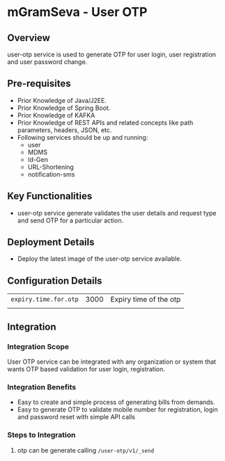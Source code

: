 # mGramSeva - User OTP

## **Overview**

user-otp service is used to generate OTP for user login, user registration and user password change.

## **Pre-requisites**

* Prior Knowledge of Java/J2EE.
* Prior Knowledge of Spring Boot.
* Prior Knowledge of KAFKA
* Prior Knowledge of REST APIs and related concepts like path parameters, headers, JSON, etc.
* Following services should be up and running:
  * user
  * MDMS
  * Id-Gen
  * URL-Shortening
  * notification-sms

## **Key Functionalities**

* user-otp service generate validates the user details and request type and send OTP for a particular action.

## **Deployment Details**

* Deploy the latest image of the user-otp service available.

## **Configuration Details**

|  |  |  |
| :--- | :--- | :--- |
| `expiry.time.for.otp` | 3000 | Expiry time of the otp |
|  |  |  |

## Integration

### Integration Scope

User OTP service can be integrated with any organization or system that wants OTP based validation for user login, registration.

### Integration Benefits

* Easy to create and simple process of generating bills from demands.
* Easy to generate OTP to validate mobile number for registration, login and password reset with simple API calls

### Steps to Integration

1. otp can be generate calling `/user-otp/v1/_send`

